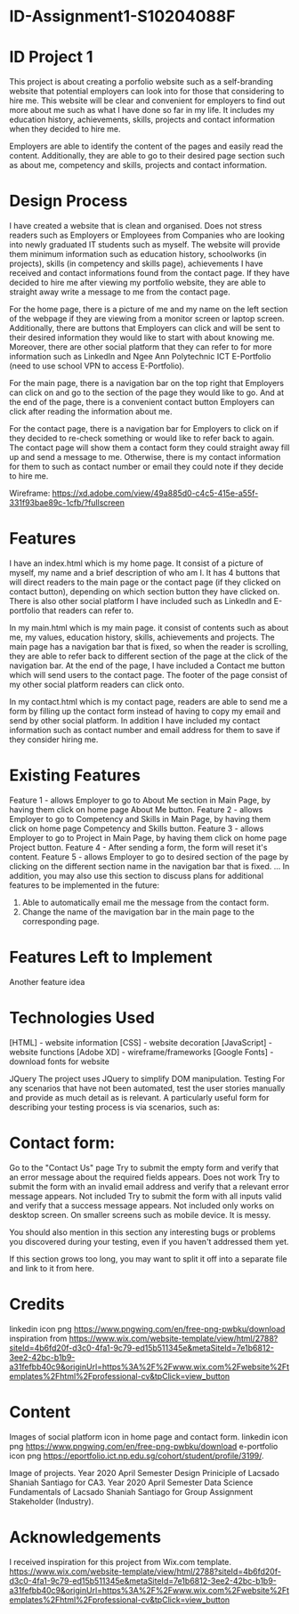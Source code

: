 # ID-Assignment1-S10204088F
# ID Project 1
This project is about creating a porfolio website such as a self-branding website that potential employers can look into for those that considering to hire me. This website will be clear and convenient for employers to find out more about me such as what I have done so far in my life. It includes my education history, achievements, skills, projects and contact information when they decided to hire me. 

Employers are able to identify the content of the pages and easily read the content. Additionally, they are able to go to their desired page section such as about me, competency and skills, projects and contact information. 

# Design Process
I have created a website that is clean and organised. Does not stress readers such as Employers or Employees from Companies who are looking into newly graduated IT students such as myself. The website will provide them minimum information such as education history, schoolworks (in projects), skills (in competency and skills page), achievements I have received and contact informations found from the contact page. If they have decided to hire me after viewing my portfolio website, they are able to straight away write a message to me from the contact page.

For the home page,
there is a picture of me and my name on the left section of the webpage if they are viewing from a monitor screen or laptop screen. Additionally, there are buttons that Employers can click and will be sent to their desired information they would like to start with about knowing me. Moreover, there are other social platform that they can refer to for more information such as LinkedIn and Ngee Ann Polytechnic ICT E-Portfolio (need to use school VPN to access E-Portfolio).

For the main page,
there is a navigation bar on the top right that Employers can click on and go to the section of the page they would like to go. And at the end of the page, there is a convenient contact button Employers can click after reading the information about me.

For the contact page,
there is a navigation bar for Employers to click on if they decided to re-check something or would like to refer back to again. The contact page will show them a contact form they could straight away fill up and send a message to me. Otherwise, there is my contact information for them to such as contact number or email they could note if they decide to hire me.

Wireframe:
https://xd.adobe.com/view/49a885d0-c4c5-415e-a55f-331f93bae89c-1cfb/?fullscreen

# Features
I have an index.html which is my home page. It consist of a picture of myself, my name and a brief description of who am I. It has 4 buttons that will direct readers to the main page or the contact page (if they clicked on contact button), depending on which section button they have clicked on. There is also other social platform I have included such as LinkedIn and E-portfolio that readers can refer to. 

In my main.html which is my main page. it consist of contents such as about me, my values, education history, skills, achievements and projects. The main page has a navigation bar that is fixed, so when the reader is scrolling, they are able to refer back to different section of the page at the click of the navigation bar. At the end of the page, I have included a Contact me button which will send users to the contact page. The footer of the page consist of my other social platform readers can click onto.

In my contact.html which is my contact page, readers are able to send me a form by filling up the contact form instead of having to copy my email and send by other social platform. In addition I have included my contact information such as contact number and email address for them to save if they consider hiring me. 

# Existing Features
Feature 1 - allows Employer to go to About Me section in Main Page, by having them click on home page About Me button.
Feature 2 - allows Employer to go to Competency and Skills in Main Page, by having them click on home page Competency and Skills button.
Feature 3 - allows Employer to go to Project in Main Page, by having them click on home page Project button.
Feature 4 - After sending a form, the form will reset it's content.
Feature 5 - allows Employer to go to desired section of the page by clicking on the different section name in the navigation bar that is fixed. 
...
In addition, you may also use this section to discuss plans for additional features to be implemented in the future:
1) Able to automatically email me the message from the contact form.
2) Change the name of the mavigation bar in the main page to the corresponding page.

# Features Left to Implement
Another feature idea

# Technologies Used
[HTML] - website information
[CSS] - website decoration
[JavaScript] - website functions
[Adobe XD] - wireframe/frameworks
[Google Fonts] - download fonts for website

JQuery
The project uses JQuery to simplify DOM manipulation.
Testing
For any scenarios that have not been automated, test the user stories manually and provide as much detail as is relevant. A particularly useful form for describing your testing process is via scenarios, such as:

# Contact form:
Go to the "Contact Us" page
Try to submit the empty form and verify that an error message about the required fields appears. Does not work
Try to submit the form with an invalid email address and verify that a relevant error message appears. Not included
Try to submit the form with all inputs valid and verify that a success message appears. Not included
only works on desktop screen. On smaller screens such as mobile device. It is messy.

You should also mention in this section any interesting bugs or problems you discovered during your testing, even if you haven't addressed them yet.

If this section grows too long, you may want to split it off into a separate file and link to it from here.

# Credits
linkedin icon png https://www.pngwing.com/en/free-png-pwbku/download
inspiration from https://www.wix.com/website-template/view/html/2788?siteId=4b6fd20f-d3c0-4fa1-9c79-ed15b511345e&metaSiteId=7e1b6812-3ee2-42bc-b1b9-a31fefbb40c9&originUrl=https%3A%2F%2Fwww.wix.com%2Fwebsite%2Ftemplates%2Fhtml%2Fprofessional-cv&tpClick=view_button

# Content
Images of social platform icon in home page and contact form.
    linkedin icon png https://www.pngwing.com/en/free-png-pwbku/download
    e-portfolio icon png https://eportfolio.ict.np.edu.sg/cohort/student/profile/3199/.

Image of projects.
    Year 2020 April Semester Design Priniciple of Lacsado Shaniah Santiago for CA3.
    Year 2020 April Semester Data Science Fundamentals of Lacsado Shaniah Santiago for Group Assignment Stakeholder (Industry).

# Acknowledgements
I received inspiration for this project from Wix.com template.
https://www.wix.com/website-template/view/html/2788?siteId=4b6fd20f-d3c0-4fa1-9c79-ed15b511345e&metaSiteId=7e1b6812-3ee2-42bc-b1b9-a31fefbb40c9&originUrl=https%3A%2F%2Fwww.wix.com%2Fwebsite%2Ftemplates%2Fhtml%2Fprofessional-cv&tpClick=view_button

